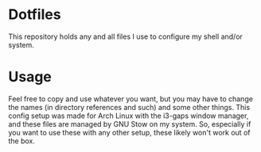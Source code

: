 # Dotfiles
This repository holds any and all files I use to configure my shell and/or system.

# Usage
Feel free to copy and use whatever you want, but you may have to change the names (in directory references and such) and some other things. This config setup was made for Arch Linux with the i3-gaps window manager, and these files are managed by GNU Stow on my system. So, especially if you want to use these with any other setup, these likely won't work out of the box.
